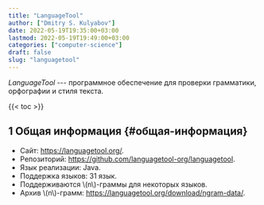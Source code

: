 ```yaml
---
title: "LanguageTool"
author: ["Dmitry S. Kulyabov"]
date: 2022-05-19T19:35:00+03:00
lastmod: 2022-05-19T19:49:00+03:00
categories: ["computer-science"]
draft: false
slug: "languagetool"
---
```


_LanguageTool_ --- программное обеспечение для проверки грамматики, орфографии и стиля текста.

<!--more-->

{{< toc >}}


## <span class="section-num">1</span> Общая информация {#общая-информация}

-   Сайт: <https://languagetool.org/>.
-   Репозиторий: <https://github.com/languagetool-org/languagetool>.
-   Язык реализации: Java.
-   Поддержка языков: 31 язык.
-   Поддерживаются \\(n\\)-граммы для некоторых языков.
-   Архив \\(n\\)-грамм: <https://languagetool.org/download/ngram-data/>.
